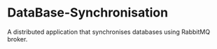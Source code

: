 # DataBase-Synchronisation
A distributed application  that synchronises databases using RabbitMQ broker.
